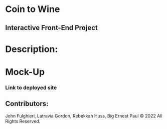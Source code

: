 # Coin to Wine
## Interactive Front-End Project 
# Description: 
# Mock-Up
### Link to deployed site
## Contributors:
John Fulghieri, Latravia Gordon, Rebekkah Huss, Big Ernest Paul © 2022 All Rights Reserved.
